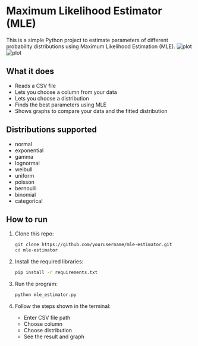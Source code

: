 
# Maximum Likelihood Estimator (MLE)

This is a simple Python project to estimate parameters of different probability distributions using Maximum Likelihood Estimation (MLE).
![plot](images/04.png)
![plot](images/05.png)

## What it does

- Reads a CSV file  
- Lets you choose a column from your data  
- Lets you choose a distribution  
- Finds the best parameters using MLE  
- Shows graphs to compare your data and the fitted distribution

## Distributions supported

- normal  
- exponential  
- gamma  
- lognormal  
- weibull  
- uniform  
- poisson  
- bernoulli  
- binomial  
- categorical

## How to run

1. Clone this repo:
   ```bash
   git clone https://github.com/yourusername/mle-estimator.git
   cd mle-estimator
   ```

2. Install the required libraries:
   ```bash
   pip install -r requirements.txt
   ```

3. Run the program:
   ```bash
   python mle_estimator.py
   ```

4. Follow the steps shown in the terminal:
   - Enter CSV file path  
   - Choose column  
   - Choose distribution  
   - See the result and graph
